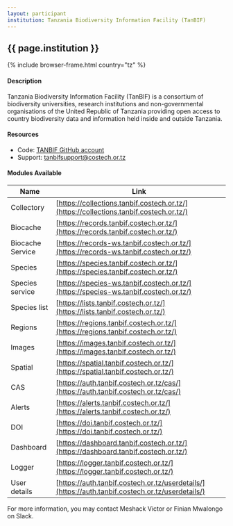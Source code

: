 ```yaml
---
layout: participant
institution: Tanzania Biodiversity Information Facility (TanBIF)
---
```


## {{ page.institution }}

{% include browser-frame.html country="tz" %}

#### Description 

Tanzania Biodiversity Information Facility (TanBIF) is a consortium of biodiversity universities, research institutions and non-governmental organisations of the United Republic of Tanzania providing open access to country biodiversity data and information held inside and outside Tanzania.

#### Resources

- Code: [TANBIF GitHub account](https://github.com/TANBIF)
- Support: [tanbifsupport@costech.or.tz](mailto:tanbifsupport@costech.or.tz)

#### Modules Available 

| Name             | Link                                                                                             |
|------------------|--------------------------------------------------------------------------------------------------|
| Collectory       | [https://collections.tanbif.costech.or.tz/](https://collections.tanbif.costech.or.tz/)           |
| Biocache         | [https://records.tanbif.costech.or.tz/](https://records.tanbif.costech.or.tz/)                   |
| Biocache Service | [https://records-ws.tanbif.costech.or.tz/](https://records-ws.tanbif.costech.or.tz/)             |
| Species          | [https://species.tanbif.costech.or.tz/](https://species.tanbif.costech.or.tz/)                   |
| Species service  | [https://species-ws.tanbif.costech.or.tz/](https://species-ws.tanbif.costech.or.tz/)             |
| Species list     | [https://lists.tanbif.costech.or.tz/](https://lists.tanbif.costech.or.tz/)                       |
| Regions          | [https://regions.tanbif.costech.or.tz/](https://regions.tanbif.costech.or.tz/)                   |
| Images           | [https://images.tanbif.costech.or.tz/](https://images.tanbif.costech.or.tz/)                     |
| Spatial          | [https://spatial.tanbif.costech.or.tz/](https://spatial.tanbif.costech.or.tz/)                   |
| CAS              | [https://auth.tanbif.costech.or.tz/cas/](https://auth.tanbif.costech.or.tz/cas/)                 |
| Alerts           | [https://alerts.tanbif.costech.or.tz/](https://alerts.tanbif.costech.or.tz/)                     |
| DOI              | [https://doi.tanbif.costech.or.tz/](https://doi.tanbif.costech.or.tz/)                           |
| Dashboard        | [https://dashboard.tanbif.costech.or.tz/](https://dashboard.tanbif.costech.or.tz/)               |
| Logger           | [https://logger.tanbif.costech.or.tz/](https://logger.tanbif.costech.or.tz/)                     |
| User details     | [https://auth.tanbif.costech.or.tz/userdetails/](https://auth.tanbif.costech.or.tz/userdetails/) |


For more information, you may contact Meshack Victor or Finian Mwalongo  on Slack.
